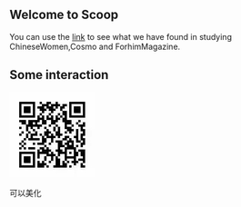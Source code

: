 ## Welcome to Scoop

You can use the [link](https://github.com/ChenxinZhang/AIDM7410/edit/gh-pages/index.md) to see what we have found in studying ChineseWomen,Cosmo and ForhimMagazine.


## Some interaction


![Survey](surveyQRcode.jpg)

可以美化

